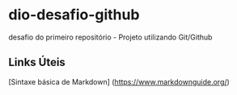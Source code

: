 # dio-desafio-github
desafio do primeiro repositório - Projeto utilizando Git/Github

## Links Úteis
[Sintaxe básica de Markdown] (https://www.markdownguide.org/)
